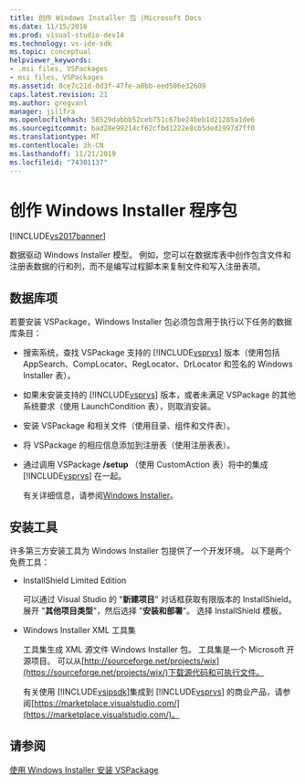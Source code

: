 ```yaml
---
title: 创作 Windows Installer 包 |Microsoft Docs
ms.date: 11/15/2016
ms.prod: visual-studio-dev14
ms.technology: vs-ide-sdk
ms.topic: conceptual
helpviewer_keywords:
- .msi files, VSPackages
- msi files, VSPackages
ms.assetid: 0ce7c21d-0d3f-47fe-a0bb-eed506e32609
caps.latest.revision: 21
ms.author: gregvanl
manager: jillfra
ms.openlocfilehash: 58529dabbb52ceb751c67be24beb1d21285a1de6
ms.sourcegitcommit: bad28e99214cf62cfbd1222e8cb5ded1997d7ff0
ms.translationtype: MT
ms.contentlocale: zh-CN
ms.lasthandoff: 11/21/2019
ms.locfileid: "74301137"
---
```

# <a name="authoring-a-windows-installer-package"></a>创作 Windows Installer 程序包
[!INCLUDE[vs2017banner](../../includes/vs2017banner.md)]

数据驱动 Windows Installer 模型。 例如，您可以在数据库表中创作包含文件和注册表数据的行和列，而不是编写过程脚本来复制文件和写入注册表项。  
  
## <a name="database-entries"></a>数据库项  
 若要安装 VSPackage，Windows Installer 包必须包含用于执行以下任务的数据库条目：  
  
- 搜索系统，查找 VSPackage 支持的 [!INCLUDE[vsprvs](../../includes/vsprvs-md.md)] 版本（使用包括 AppSearch、CompLocator、RegLocator、DrLocator 和签名的 Windows Installer 表）。  
  
- 如果未安装支持的 [!INCLUDE[vsprvs](../../includes/vsprvs-md.md)] 版本，或者未满足 VSPackage 的其他系统要求（使用 LaunchCondition 表），则取消安装。  
  
- 安装 VSPackage 和相关文件（使用目录、组件和文件表）。  
  
- 将 VSPackage 的相应信息添加到注册表（使用注册表表）。  
  
- 通过调用 VSPackage **/setup** （使用 CustomAction 表）将中的集成 [!INCLUDE[vsprvs](../../includes/vsprvs-md.md)] 在一起。  
  
  有关详细信息，请参阅[Windows Installer](https://msdn.microsoft.com/library/cc185688\(VS.85\).aspx)。  
  
## <a name="setup-tools"></a>安装工具  
 许多第三方安装工具为 Windows Installer 包提供了一个开发环境。 以下是两个免费工具：  
  
- InstallShield Limited Edition  
  
   可以通过 Visual Studio 的 "**新建项目**" 对话框获取有限版本的 InstallShield。 展开 "**其他项目类型**"，然后选择 "**安装和部署**"。 选择 InstallShield 模板。  
  
- Windows Installer XML 工具集  
  
   工具集生成 XML 源文件 Windows Installer 包。 工具集是一个 Microsoft 开源项目。 可以从[http://sourceforge.net/projects/wix](https://sourceforge.net/projects/wix/)下载源代码和可执行文件。  
  
  有关使用 [!INCLUDE[vsipsdk](../../includes/vsipsdk-md.md)]集成到 [!INCLUDE[vsprvs](../../includes/vsprvs-md.md)] 的商业产品，请参阅[https://marketplace.visualstudio.com/](https://marketplace.visualstudio.com/)。  
  
## <a name="see-also"></a>请参阅  
 [使用 Windows Installer 安装 VSPackage](../../extensibility/internals/installing-vspackages-with-windows-installer.md)
